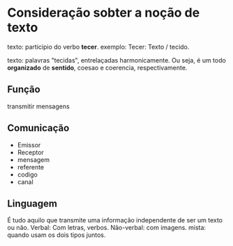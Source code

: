 # Consideração sobter a noção de texto

texto: participio do verbo **tecer**.
exemplo: Tecer: Texto / tecido.

texto: palavras "tecidas", entrelaçadas harmonicamente. Ou seja, é um todo **organizado** de **sentido**, coesao e coerencia, respectivamente.

## Função
transmitir mensagens

## Comunicação
- Emissor
- Receptor
- mensagem
- referente
- codigo
- canal

## Linguagem
É tudo aquilo que transmite uma informação independente de ser um texto ou não.
Verbal: Com letras, verbos.
Não-verbal: com imagens.
mista: quando usam os dois tipos juntos.

